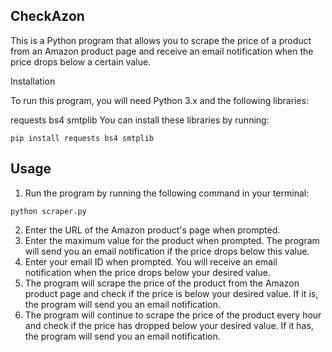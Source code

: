CheckAzon
---------

This is a Python program that allows you to scrape the price of a product from an Amazon product page and receive an email notification when the price drops below a certain value.

Installation

To run this program, you will need Python 3.x and the following libraries:

requests
bs4
smtplib
You can install these libraries by running:

```
pip install requests bs4 smtplib
```
Usage
------

1. Run the program by running the following command in your terminal:
```
python scraper.py
```
2. Enter the URL of the Amazon product's page when prompted.
3. Enter the maximum value for the product when prompted. The program will send you an email notification if the price drops below this value.
4. Enter your email ID when prompted. You will receive an email notification when the price drops below your desired value.
5. The program will scrape the price of the product from the Amazon product page and check if the price is below your desired value. If it is, the program will send you an email notification.
6. The program will continue to scrape the price of the product every hour and check if the price has dropped below your desired value. If it has, the program will send you an email notification.
